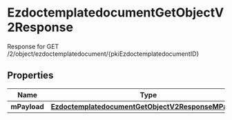 

# EzdoctemplatedocumentGetObjectV2Response

Response for GET /2/object/ezdoctemplatedocument/{pkiEzdoctemplatedocumentID}

## Properties

| Name | Type | Description | Notes |
|------------ | ------------- | ------------- | -------------|
|**mPayload** | [**EzdoctemplatedocumentGetObjectV2ResponseMPayload**](EzdoctemplatedocumentGetObjectV2ResponseMPayload.md) |  |  |



